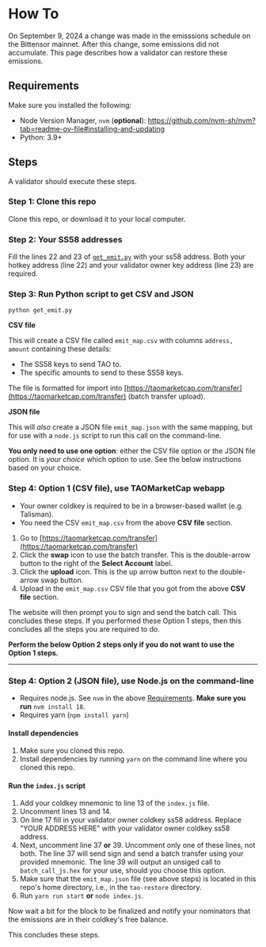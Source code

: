 # How To

On September 9, 2024 a change was made in the emisssions schedule on the Bittensor mainnet. After this change, some emissions did not accumulate. This page describes how a validator can restore these emissions.

## Requirements

Make sure you installed the following:

- Node Version Manager, `nvm` (**optional**): https://github.com/nvm-sh/nvm?tab=readme-ov-file#installing-and-updating
- Python: 3.9+

## Steps

A validator should execute these steps.

### Step 1: Clone this repo

Clone this repo, or download it to your local computer.

### Step 2: Your SS58 addresses

Fill the lines 22 and 23 of [`get_emit.py`](./get_emit.py) with your ss58 address. Both your hotkey address (line 22) and your validator owner key address (line 23) are required.

### Step 3: Run Python script to get CSV and JSON

```
python get_emit.py
```

**CSV file**

This will create a CSV file called `emit_map.csv` with columns `address, amount` containing these details:
- The SS58 keys to send TAO to.
- The specific amounts to send to these SS58 keys.

The file is formatted for import into [https://taomarketcap.com/transfer](https://taomarketcap.com/transfer) (batch transfer upload).

**JSON file**

This will *also* create a JSON file `emit_map.json` with the same mapping, but for use with a `node.js` script to run this call on the command-line. 

**You only need to use one option**: either the CSV file option or the JSON file option. It is *your choice* which option to use. See the below instructions based on your choice.

### Step 4: Option 1 (CSV file), use TAOMarketCap webapp
- Your owner coldkey is required to be in a browser-based wallet (e.g. Talisman).
- You need the CSV `emit_map.csv` from the above **CSV file** section.
  
1. Go to [https://taomarketcap.com/transfer](https://taomarketcap.com/transfer)
2. Click the **swap** icon to use the batch transfer. This is the double-arrow button to the right of the **Select Account** label.
3. Click the **upload** icon. This is the up arrow button next to the double-arrow swap button.
4. Upload in the `emit_map.csv` CSV file that you got from the above **CSV file** section.

The website will then prompt you to sign and send the batch call. This concludes these steps. If you performed these Option 1 steps, then this concludes all the steps you are required to do. 

**Perform the below Option 2 steps only if you do not want to use the Option 1 steps.**

----

### Step 4: Option 2 (JSON file), use Node.js on the command-line
- Requires node.js. See `nvm` in the above [Requirements](#requirements). **Make sure you run** `nvm install 18`.
- Requires yarn (`npm install yarn`)

#### Install dependencies

1. Make sure you cloned this repo.
2. Install dependencies by running `yarn` on the command line where you cloned this repo.

#### Run the `index.js` script

1. Add your coldkey mnemonic to line 13 of the `index.js` file. 
2. Uncomment lines 13 and 14.
3. On line 17 fill in your validator owner coldkey ss58 address. Replace "YOUR ADDRESS HERE" with your validator owner coldkey ss58 address.
4. Next, uncomment line 37 **or** 39. Uncomment only one of these lines, not both. The line 37 will send sign and send a batch transfer using your provided mnemonic. The line 39 will output an unsiged call to `batch_call_js.hex` for your use, should you choose this option.
5. Make sure that the `emit_map.json` file (see above steps) is located in this repo's home directory, i.e., in the `tao-restore` directory.
6. Run `yarn run start` **or** `node index.js`.

Now wait a bit for the block to be finalized and notify your nominators that the emissions are in their coldkey's free balance.

This concludes these steps.
